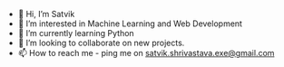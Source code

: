 - 👋 Hi, I’m Satvik
- 👀 I’m interested in Machine Learning and Web Development
- 🌱 I’m currently learning Python
- 💞️ I’m looking to collaborate on new projects.
- 📫 How to reach me - ping me on satvik.shrivastava.exe@gmail.com

<!---
satvikx/satvikx is a ✨ special ✨ repository because its `README.md` (this file) appears on your GitHub profile.
You can click the Preview link to take a look at your changes.
--->
